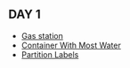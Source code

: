 ## DAY 1
- [Gas station](https://leetcode.com/problems/gas-station/)
- [Container With Most Water](https://leetcode.com/problems/container-with-most-water/)
- [Partition Labels](https://leetcode.com/problems/partition-labels/)
